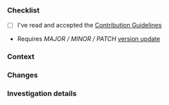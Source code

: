 ### Checklist

- [ ] I've read and accepted the [Contribution Guidelines](https://github.com/bitrise-steplib/.github/blob/main/CONTRIBUTING.md)
- Requires _MAJOR / MINOR / PATCH_ [version update](https://semver.org/)

### Context

<!--- One sentence summary on why the change is needed. -->

<!-- Please link the issue that the PR fixes.
Resolves: #GITHUB_ISSUE_ID or https://link_to_the_issue_on_discuss.
-->

### Changes

<!-- 
- `blahblah` is called with `hhhh` instead of `oooooo`
- `FFFFF` now returns an `error` for better error handling
- Renamed symbols in `pppppp` to increase readability
-->

### Investigation details

<!-- Please share any alternative solutions that were considered along with investigation deatils. -->
